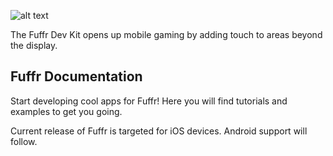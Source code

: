 ![alt text](http://fuffr.com/wp-content/uploads/2014/10/Dev-Kit-Header.jpg "Fuffr")

The Fuffr Dev Kit opens up mobile gaming by adding touch to areas beyond the display.

## Fuffr Documentation

Start developing cool apps for Fuffr! Here you will find tutorials and examples to get you going.

Current release of Fuffr is targeted for iOS devices. Android support will follow.
